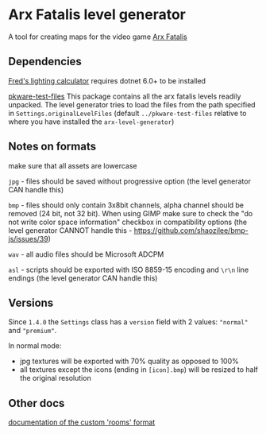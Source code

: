 # Arx Fatalis level generator

A tool for creating maps for the video game [Arx Fatalis](https://en.wikipedia.org/wiki/Arx_Fatalis)

## Dependencies

[Fred's lighting calculator](https://github.com/fredlllll/ArxLibertatisLightingCalculator)
requires dotnet 6.0+ to be installed

[pkware-test-files](https://github.com/arx-tools/pkware-test-files)
This package contains all the arx fatalis levels readily unpacked. The level generator tries to load the
files from the path specified in `Settings.originalLevelFiles` (default `../pkware-test-files`
relative to where you have installed the `arx-level-generator`)

## Notes on formats

make sure that all assets are lowercase

`jpg` - files should be saved without progressive option (the level generator CAN handle this)

`bmp` - files should only contain 3x8bit channels, alpha channel should be removed (24 bit, not
32 bit). When using GIMP make sure to check the "do not write color space information" checkbox in
compatibility options (the level generator CANNOT handle this - https://github.com/shaozilee/bmp-js/issues/39)

`wav` - all audio files should be Microsoft ADCPM

`asl` - scripts should be exported with ISO 8859-15 encoding and `\r\n` line endings (the level
generator CAN handle this)

## Versions

Since `1.4.0` the `Settings` class has a `version` field with 2 values: `"normal"` and `"premium"`.

In normal mode:

- jpg textures will be exported with 70% quality as opposed to 100%
- all textures except the icons (ending in `[icon].bmp`) will be resized to half the original resolution

## Other docs

[documentation of the custom 'rooms' format](docs/rooms.md)
